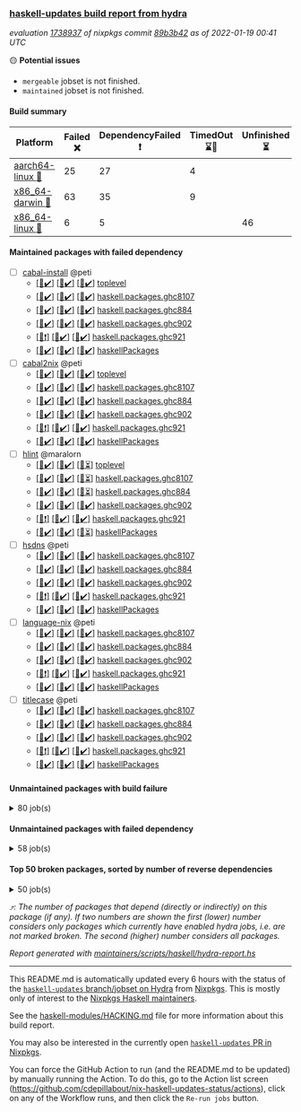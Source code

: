 ### [haskell-updates build report from hydra](https://hydra.nixos.org/jobset/nixpkgs/haskell-updates)
*evaluation [1738937](https://hydra.nixos.org/eval/1738937) of nixpkgs commit [89b3b42](https://github.com/NixOS/nixpkgs/commits/89b3b42c78b0cc15921fea3aeb3922d1bb8a81d7) as of 2022-01-19 00:41 UTC*

:yellow_circle: **Potential issues**
  * `mergeable` jobset is not finished.
  * `maintained` jobset is not finished.

#### Build summary

 | Platform | Failed :x: | DependencyFailed :heavy_exclamation_mark: | TimedOut :hourglass::no_entry_sign: | Unfinished :hourglass_flowing_sand: | Success :heavy_check_mark: | 
 | --- | --- | --- | --- | --- | --- | 
 | [aarch64-linux :iphone:](https://hydra.nixos.org/eval/1738937?filter=.aarch64-linux) | 25 | 27 | 4 |  | 7142 | 
 | [x86_64-darwin :apple:](https://hydra.nixos.org/eval/1738937?filter=.x86_64-darwin) | 63 | 35 | 9 |  | 7024 | 
 | [x86_64-linux :penguin:](https://hydra.nixos.org/eval/1738937?filter=.x86_64-linux) | 6 | 5 |  | 46 | 7172 | 
#### Maintained packages with failed dependency
- [ ] [cabal-install](https://hydra.nixos.org/eval/1738937?filter=cabal-install) @peti
  - [[:iphone::heavy_check_mark:]](https://hydra.nixos.org/build/164539033) [[:apple::heavy_check_mark:]](https://hydra.nixos.org/build/164538887) [[:penguin::heavy_check_mark:]](https://hydra.nixos.org/build/164538895) [toplevel](https://hydra.nixos.org/eval/1738937?filter=cabal-install)
  - [[:iphone::heavy_check_mark:]](https://hydra.nixos.org/build/164538930) [[:apple::heavy_check_mark:]](https://hydra.nixos.org/build/164538875) [[:penguin::heavy_check_mark:]](https://hydra.nixos.org/build/164539071) [haskell.packages.ghc8107](https://hydra.nixos.org/eval/1738937?filter=haskell.packages.ghc8107.cabal-install)
  - [[:iphone::heavy_check_mark:]](https://hydra.nixos.org/build/164539086) [[:apple::heavy_check_mark:]](https://hydra.nixos.org/build/164539013) [[:penguin::heavy_check_mark:]](https://hydra.nixos.org/build/164539184) [haskell.packages.ghc884](https://hydra.nixos.org/eval/1738937?filter=haskell.packages.ghc884.cabal-install)
  - [[:iphone::heavy_check_mark:]](https://hydra.nixos.org/build/164539133) [[:apple::heavy_check_mark:]](https://hydra.nixos.org/build/164538891) [[:penguin::heavy_check_mark:]](https://hydra.nixos.org/build/164539104) [haskell.packages.ghc902](https://hydra.nixos.org/eval/1738937?filter=haskell.packages.ghc902.cabal-install)
  - [[:iphone::heavy_exclamation_mark:]](https://hydra.nixos.org/build/164538999) [[:apple::heavy_check_mark:]](https://hydra.nixos.org/build/164539125) [[:penguin::heavy_check_mark:]](https://hydra.nixos.org/build/164539030) [haskell.packages.ghc921](https://hydra.nixos.org/eval/1738937?filter=haskell.packages.ghc921.cabal-install)
  - [[:iphone::heavy_check_mark:]](https://hydra.nixos.org/build/164539168) [[:apple::heavy_check_mark:]](https://hydra.nixos.org/build/164538897) [[:penguin::heavy_check_mark:]](https://hydra.nixos.org/build/164539081) [haskellPackages](https://hydra.nixos.org/eval/1738937?filter=haskellPackages.cabal-install)
- [ ] [cabal2nix](https://hydra.nixos.org/eval/1738937?filter=cabal2nix) @peti
  - [[:iphone::heavy_check_mark:]](https://hydra.nixos.org/build/164453551) [[:apple::heavy_check_mark:]](https://hydra.nixos.org/build/164214275) [[:penguin::heavy_check_mark:]](https://hydra.nixos.org/build/164453522) [toplevel](https://hydra.nixos.org/eval/1738937?filter=cabal2nix)
  - [[:iphone::heavy_check_mark:]](https://hydra.nixos.org/build/163597272) [[:apple::heavy_check_mark:]](https://hydra.nixos.org/build/163591387) [[:penguin::heavy_check_mark:]](https://hydra.nixos.org/build/163611253) [haskell.packages.ghc8107](https://hydra.nixos.org/eval/1738937?filter=haskell.packages.ghc8107.cabal2nix)
  - [[:iphone::heavy_check_mark:]](https://hydra.nixos.org/build/163604484) [[:apple::heavy_check_mark:]](https://hydra.nixos.org/build/163601521) [[:penguin::heavy_check_mark:]](https://hydra.nixos.org/build/163603433) [haskell.packages.ghc884](https://hydra.nixos.org/eval/1738937?filter=haskell.packages.ghc884.cabal2nix)
  - [[:iphone::heavy_check_mark:]](https://hydra.nixos.org/build/163597489) [[:apple::heavy_check_mark:]](https://hydra.nixos.org/build/163611108) [[:penguin::heavy_check_mark:]](https://hydra.nixos.org/build/163602292) [haskell.packages.ghc902](https://hydra.nixos.org/eval/1738937?filter=haskell.packages.ghc902.cabal2nix)
  - [[:iphone::heavy_exclamation_mark:]](https://hydra.nixos.org/build/164538845) [[:apple::heavy_check_mark:]](https://hydra.nixos.org/build/164538843) [[:penguin::heavy_check_mark:]](https://hydra.nixos.org/build/164538841) [haskell.packages.ghc921](https://hydra.nixos.org/eval/1738937?filter=haskell.packages.ghc921.cabal2nix)
  - [[:iphone::heavy_check_mark:]](https://hydra.nixos.org/build/163608629) [[:apple::heavy_check_mark:]](https://hydra.nixos.org/build/163608774) [[:penguin::heavy_check_mark:]](https://hydra.nixos.org/build/163604679) [haskellPackages](https://hydra.nixos.org/eval/1738937?filter=haskellPackages.cabal2nix)
- [ ] [hlint](https://hydra.nixos.org/eval/1738937?filter=hlint) @maralorn
  - [[:iphone::heavy_check_mark:]](https://hydra.nixos.org/build/164913000) [[:apple::heavy_check_mark:]](https://hydra.nixos.org/build/164912997) [[:penguin::hourglass_flowing_sand:]](https://hydra.nixos.org/build/164913020) [toplevel](https://hydra.nixos.org/eval/1738937?filter=hlint)
  - [[:iphone::heavy_check_mark:]](https://hydra.nixos.org/build/164912942) [[:apple::heavy_check_mark:]](https://hydra.nixos.org/build/164912964) [[:penguin::hourglass_flowing_sand:]](https://hydra.nixos.org/build/164912968) [haskell.packages.ghc8107](https://hydra.nixos.org/eval/1738937?filter=haskell.packages.ghc8107.hlint)
  - [[:iphone::heavy_check_mark:]](https://hydra.nixos.org/build/164913078) [[:apple::heavy_check_mark:]](https://hydra.nixos.org/build/164912941) [[:penguin::hourglass_flowing_sand:]](https://hydra.nixos.org/build/164912999) [haskell.packages.ghc884](https://hydra.nixos.org/eval/1738937?filter=haskell.packages.ghc884.hlint)
  - [[:iphone::heavy_check_mark:]](https://hydra.nixos.org/build/163608879) [[:apple::heavy_check_mark:]](https://hydra.nixos.org/build/163601630) [[:penguin::heavy_check_mark:]](https://hydra.nixos.org/build/163600678) [haskell.packages.ghc902](https://hydra.nixos.org/eval/1738937?filter=haskell.packages.ghc902.hlint)
  - [[:iphone::heavy_exclamation_mark:]](https://hydra.nixos.org/build/164538838) [[:apple::heavy_check_mark:]](https://hydra.nixos.org/build/164538846) [[:penguin::heavy_check_mark:]](https://hydra.nixos.org/build/164538840) [haskell.packages.ghc921](https://hydra.nixos.org/eval/1738937?filter=haskell.packages.ghc921.hlint)
  - [[:iphone::heavy_check_mark:]](https://hydra.nixos.org/build/164913006) [[:apple::heavy_check_mark:]](https://hydra.nixos.org/build/164913032) [[:penguin::hourglass_flowing_sand:]](https://hydra.nixos.org/build/164913042) [haskellPackages](https://hydra.nixos.org/eval/1738937?filter=haskellPackages.hlint)
- [ ] [hsdns](https://hydra.nixos.org/eval/1738937?filter=hsdns) @peti
  - [[:iphone::heavy_check_mark:]](https://hydra.nixos.org/build/163598299) [[:apple::heavy_check_mark:]](https://hydra.nixos.org/build/163593462) [[:penguin::heavy_check_mark:]](https://hydra.nixos.org/build/163597083) [haskell.packages.ghc8107](https://hydra.nixos.org/eval/1738937?filter=haskell.packages.ghc8107.hsdns)
  - [[:iphone::heavy_check_mark:]](https://hydra.nixos.org/build/163606362) [[:apple::heavy_check_mark:]](https://hydra.nixos.org/build/163599425) [[:penguin::heavy_check_mark:]](https://hydra.nixos.org/build/163594078) [haskell.packages.ghc884](https://hydra.nixos.org/eval/1738937?filter=haskell.packages.ghc884.hsdns)
  - [[:iphone::heavy_check_mark:]](https://hydra.nixos.org/build/163603200) [[:apple::heavy_check_mark:]](https://hydra.nixos.org/build/163610922) [[:penguin::heavy_check_mark:]](https://hydra.nixos.org/build/163609631) [haskell.packages.ghc902](https://hydra.nixos.org/eval/1738937?filter=haskell.packages.ghc902.hsdns)
  - [[:iphone::heavy_exclamation_mark:]](https://hydra.nixos.org/build/163594191) [[:apple::heavy_check_mark:]](https://hydra.nixos.org/build/163608079) [[:penguin::heavy_check_mark:]](https://hydra.nixos.org/build/163600158) [haskell.packages.ghc921](https://hydra.nixos.org/eval/1738937?filter=haskell.packages.ghc921.hsdns)
  - [[:iphone::heavy_check_mark:]](https://hydra.nixos.org/build/163595651) [[:apple::heavy_check_mark:]](https://hydra.nixos.org/build/163603397) [[:penguin::heavy_check_mark:]](https://hydra.nixos.org/build/163608482) [haskellPackages](https://hydra.nixos.org/eval/1738937?filter=haskellPackages.hsdns)
- [ ] [language-nix](https://hydra.nixos.org/eval/1738937?filter=language-nix) @peti
  - [[:iphone::heavy_check_mark:]](https://hydra.nixos.org/build/163590721) [[:apple::heavy_check_mark:]](https://hydra.nixos.org/build/163609266) [[:penguin::heavy_check_mark:]](https://hydra.nixos.org/build/163609520) [haskell.packages.ghc8107](https://hydra.nixos.org/eval/1738937?filter=haskell.packages.ghc8107.language-nix)
  - [[:iphone::heavy_check_mark:]](https://hydra.nixos.org/build/163594370) [[:apple::heavy_check_mark:]](https://hydra.nixos.org/build/163611492) [[:penguin::heavy_check_mark:]](https://hydra.nixos.org/build/163608247) [haskell.packages.ghc884](https://hydra.nixos.org/eval/1738937?filter=haskell.packages.ghc884.language-nix)
  - [[:iphone::heavy_check_mark:]](https://hydra.nixos.org/build/163607274) [[:apple::heavy_check_mark:]](https://hydra.nixos.org/build/163609567) [[:penguin::heavy_check_mark:]](https://hydra.nixos.org/build/163592768) [haskell.packages.ghc902](https://hydra.nixos.org/eval/1738937?filter=haskell.packages.ghc902.language-nix)
  - [[:iphone::heavy_exclamation_mark:]](https://hydra.nixos.org/build/164538827) [[:apple::heavy_check_mark:]](https://hydra.nixos.org/build/164538819) [[:penguin::heavy_check_mark:]](https://hydra.nixos.org/build/164538821) [haskell.packages.ghc921](https://hydra.nixos.org/eval/1738937?filter=haskell.packages.ghc921.language-nix)
  - [[:iphone::heavy_check_mark:]](https://hydra.nixos.org/build/163601912) [[:apple::heavy_check_mark:]](https://hydra.nixos.org/build/163592566) [[:penguin::heavy_check_mark:]](https://hydra.nixos.org/build/163604792) [haskellPackages](https://hydra.nixos.org/eval/1738937?filter=haskellPackages.language-nix)
- [ ] [titlecase](https://hydra.nixos.org/eval/1738937?filter=titlecase) @peti
  - [[:iphone::heavy_check_mark:]](https://hydra.nixos.org/build/163603558) [[:apple::heavy_check_mark:]](https://hydra.nixos.org/build/163610959) [[:penguin::heavy_check_mark:]](https://hydra.nixos.org/build/163611365) [haskell.packages.ghc8107](https://hydra.nixos.org/eval/1738937?filter=haskell.packages.ghc8107.titlecase)
  - [[:iphone::heavy_check_mark:]](https://hydra.nixos.org/build/163593759) [[:apple::heavy_check_mark:]](https://hydra.nixos.org/build/163605317) [[:penguin::heavy_check_mark:]](https://hydra.nixos.org/build/163605764) [haskell.packages.ghc884](https://hydra.nixos.org/eval/1738937?filter=haskell.packages.ghc884.titlecase)
  - [[:iphone::heavy_check_mark:]](https://hydra.nixos.org/build/163605202) [[:apple::heavy_check_mark:]](https://hydra.nixos.org/build/163591651) [[:penguin::heavy_check_mark:]](https://hydra.nixos.org/build/163609862) [haskell.packages.ghc902](https://hydra.nixos.org/eval/1738937?filter=haskell.packages.ghc902.titlecase)
  - [[:iphone::heavy_exclamation_mark:]](https://hydra.nixos.org/build/163609780) [[:apple::heavy_check_mark:]](https://hydra.nixos.org/build/163599542) [[:penguin::heavy_check_mark:]](https://hydra.nixos.org/build/163606707) [haskell.packages.ghc921](https://hydra.nixos.org/eval/1738937?filter=haskell.packages.ghc921.titlecase)
  - [[:iphone::heavy_check_mark:]](https://hydra.nixos.org/build/163609027) [[:apple::heavy_check_mark:]](https://hydra.nixos.org/build/163592902) [[:penguin::heavy_check_mark:]](https://hydra.nixos.org/build/163604853) [haskellPackages](https://hydra.nixos.org/eval/1738937?filter=haskellPackages.titlecase)
#### Unmaintained packages with build failure
<details><summary>80 job(s) </summary>

- [ ] [[:iphone::heavy_check_mark:]](https://hydra.nixos.org/build/163602909) [[:apple::x:]](https://hydra.nixos.org/build/163593731) [[:penguin::heavy_check_mark:]](https://hydra.nixos.org/build/163595162) [haskellPackages.di-core](https://hydra.nixos.org/eval/1738937?filter=haskellPackages.di-core)  :arrow_heading_up: 7 | 11
- [ ] [[:iphone::heavy_check_mark:]](https://hydra.nixos.org/build/163594891) [[:apple::x:]](https://hydra.nixos.org/build/163597672) [[:penguin::heavy_check_mark:]](https://hydra.nixos.org/build/163598563) [haskellPackages.thyme](https://hydra.nixos.org/eval/1738937?filter=haskellPackages.thyme)  :arrow_heading_up: 6 | 15
- [ ] [[:iphone::heavy_check_mark:]](https://hydra.nixos.org/build/163608679) [[:apple::x:]](https://hydra.nixos.org/build/163595310) [[:penguin::heavy_check_mark:]](https://hydra.nixos.org/build/163610043) [haskellPackages.nri-prelude](https://hydra.nixos.org/eval/1738937?filter=haskellPackages.nri-prelude)  :arrow_heading_up: 5 | 7
- [ ] [[:iphone::heavy_check_mark:]](https://hydra.nixos.org/build/164539137) [[:apple::x:]](https://hydra.nixos.org/build/163607032) [[:penguin::heavy_check_mark:]](https://hydra.nixos.org/build/164539124) [haskellPackages.exinst](https://hydra.nixos.org/eval/1738937?filter=haskellPackages.exinst)  :arrow_heading_up: 4 | 6
- [ ] [[:iphone::x:]](https://hydra.nixos.org/build/163609441) [[:apple::x:]](https://hydra.nixos.org/build/163607846) [[:penguin::heavy_check_mark:]](https://hydra.nixos.org/build/163607078) [haskellPackages.ptr-poker](https://hydra.nixos.org/eval/1738937?filter=haskellPackages.ptr-poker)  :arrow_heading_up: 3 | 4
- [ ] [[:iphone::x:]](https://hydra.nixos.org/build/163607420) [[:apple::heavy_check_mark:]](https://hydra.nixos.org/build/163599554) [[:penguin::heavy_check_mark:]](https://hydra.nixos.org/build/163611279) [haskellPackages.twitter-types](https://hydra.nixos.org/eval/1738937?filter=haskellPackages.twitter-types)  :arrow_heading_up: 2 | 4
- [ ] [[:iphone::x:]](https://hydra.nixos.org/build/163744771) [[:apple::x:]](https://hydra.nixos.org/build/163744634) [[:penguin::x:]](https://hydra.nixos.org/build/163744601) [haskellPackages.captcha-core](https://hydra.nixos.org/eval/1738937?filter=haskellPackages.captcha-core)  :arrow_heading_up: 2 | 2
- [ ] [[:iphone::x:]](https://hydra.nixos.org/build/163606438) [[:apple::heavy_check_mark:]](https://hydra.nixos.org/build/163606697) [[:penguin::heavy_check_mark:]](https://hydra.nixos.org/build/163611167) [haskellPackages.long-double](https://hydra.nixos.org/eval/1738937?filter=haskellPackages.long-double)  :arrow_heading_up: 2 | 2
- [ ] [[:iphone::x:]](https://hydra.nixos.org/build/163591938) [[:apple::heavy_check_mark:]](https://hydra.nixos.org/build/163601510) [[:penguin::heavy_check_mark:]](https://hydra.nixos.org/build/163598995) [haskellPackages.OrderedBits](https://hydra.nixos.org/eval/1738937?filter=haskellPackages.OrderedBits)  :arrow_heading_up: 1 | 36
- [ ] [[:iphone::heavy_check_mark:]](https://hydra.nixos.org/build/163611639) [[:apple::x:]](https://hydra.nixos.org/build/163594092) [[:penguin::heavy_check_mark:]](https://hydra.nixos.org/build/163592793) [haskellPackages.free-vector-spaces](https://hydra.nixos.org/eval/1738937?filter=haskellPackages.free-vector-spaces)  :arrow_heading_up: 1 | 7
- [ ] [[:iphone::x:]](https://hydra.nixos.org/build/163600723) [[:apple::heavy_check_mark:]](https://hydra.nixos.org/build/163608377) [[:penguin::heavy_check_mark:]](https://hydra.nixos.org/build/163594156) [haskellPackages.quic](https://hydra.nixos.org/eval/1738937?filter=haskellPackages.quic)  :arrow_heading_up: 1 | 2
- [ ] [[:iphone::x:]](https://hydra.nixos.org/build/163597825) [[:apple::x:]](https://hydra.nixos.org/build/163601032) [[:penguin::heavy_check_mark:]](https://hydra.nixos.org/build/163590812) [haskellPackages.easytensor](https://hydra.nixos.org/eval/1738937?filter=haskellPackages.easytensor)  :arrow_heading_up: 1 | 1
- [ ] [[:iphone::heavy_check_mark:]](https://hydra.nixos.org/build/164453658) [[:apple::x:]](https://hydra.nixos.org/build/163596155) [[:penguin::heavy_check_mark:]](https://hydra.nixos.org/build/164453784) [haskellPackages.gi-gdkx11](https://hydra.nixos.org/eval/1738937?filter=haskellPackages.gi-gdkx11)  :arrow_heading_up: 1 | 1
- [ ] [[:iphone::heavy_check_mark:]](https://hydra.nixos.org/build/163605853) [[:apple::x:]](https://hydra.nixos.org/build/163611103) [[:penguin::heavy_check_mark:]](https://hydra.nixos.org/build/163610781) [haskellPackages.keep-alive](https://hydra.nixos.org/eval/1738937?filter=haskellPackages.keep-alive)  :arrow_heading_up: 1 | 1
- [ ] [[:iphone::heavy_check_mark:]](https://hydra.nixos.org/build/163595232) [[:apple::x:]](https://hydra.nixos.org/build/163595695) [[:penguin::heavy_check_mark:]](https://hydra.nixos.org/build/163606208) [haskellPackages.loc](https://hydra.nixos.org/eval/1738937?filter=haskellPackages.loc)  :arrow_heading_up: 1 | 1
- [ ] [[:iphone::x:]](https://hydra.nixos.org/build/163612271) [[:apple::heavy_check_mark:]](https://hydra.nixos.org/build/163608437) [[:penguin::heavy_check_mark:]](https://hydra.nixos.org/build/163592805) [haskellPackages.nlopt-haskell](https://hydra.nixos.org/eval/1738937?filter=haskellPackages.nlopt-haskell)  :arrow_heading_up: 1 | 1
- [ ] [[:iphone::heavy_check_mark:]](https://hydra.nixos.org/build/163605243) [[:apple::x:]](https://hydra.nixos.org/build/163591538) [[:penguin::heavy_check_mark:]](https://hydra.nixos.org/build/163600859) [haskellPackages.opencv](https://hydra.nixos.org/eval/1738937?filter=haskellPackages.opencv)  :arrow_heading_up: 1 | 1
- [ ] [[:iphone::heavy_check_mark:]](https://hydra.nixos.org/build/163745111) [[:apple::x:]](https://hydra.nixos.org/build/163745238) [[:penguin::heavy_check_mark:]](https://hydra.nixos.org/build/163744503) [haskellPackages.sequence-formats](https://hydra.nixos.org/eval/1738937?filter=haskellPackages.sequence-formats)  :arrow_heading_up: 1 | 1
- [ ] [[:iphone::x:]](https://hydra.nixos.org/build/163605312) [[:apple::heavy_check_mark:]](https://hydra.nixos.org/build/163601951) [[:penguin::heavy_check_mark:]](https://hydra.nixos.org/build/163605994) [haskellPackages.stm-queue](https://hydra.nixos.org/eval/1738937?filter=haskellPackages.stm-queue)  :arrow_heading_up: 1 | 1
- [ ] [[:iphone::x:]](https://hydra.nixos.org/build/163602341) [[:apple::heavy_check_mark:]](https://hydra.nixos.org/build/163592772) [[:penguin::heavy_check_mark:]](https://hydra.nixos.org/build/163600619) [haskellPackages.unicode-properties](https://hydra.nixos.org/eval/1738937?filter=haskellPackages.unicode-properties)  :arrow_heading_up: 1 | 1
- [ ] [[:iphone::x:]](https://hydra.nixos.org/build/163598037) [[:apple::heavy_check_mark:]](https://hydra.nixos.org/build/163601870) [[:penguin::heavy_check_mark:]](https://hydra.nixos.org/build/163599183) [haskellPackages.accelerate-llvm](https://hydra.nixos.org/eval/1738937?filter=haskellPackages.accelerate-llvm)  :arrow_heading_up: 0 | 8
- [ ] [[:iphone::x:]](https://hydra.nixos.org/build/163593105) [[:apple::heavy_check_mark:]](https://hydra.nixos.org/build/163609414) [[:penguin::heavy_check_mark:]](https://hydra.nixos.org/build/163602769) [haskellPackages.freetype2](https://hydra.nixos.org/eval/1738937?filter=haskellPackages.freetype2)  :arrow_heading_up: 0 | 7
- [ ] [[:iphone::heavy_check_mark:]](https://hydra.nixos.org/build/163610748) [[:apple::x:]](https://hydra.nixos.org/build/163609063) [[:penguin::heavy_check_mark:]](https://hydra.nixos.org/build/163597417) [haskellPackages.pipes-zlib](https://hydra.nixos.org/eval/1738937?filter=haskellPackages.pipes-zlib)  :arrow_heading_up: 0 | 5
- [ ] [[:iphone::heavy_check_mark:]](https://hydra.nixos.org/build/163604730) [[:apple::x:]](https://hydra.nixos.org/build/163591596) [[:penguin::heavy_check_mark:]](https://hydra.nixos.org/build/163601566) [haskellPackages.hmidi](https://hydra.nixos.org/eval/1738937?filter=haskellPackages.hmidi)  :arrow_heading_up: 0 | 4
- [ ] [[:iphone::heavy_check_mark:]](https://hydra.nixos.org/build/163609126) [[:apple::x:]](https://hydra.nixos.org/build/163601664) [[:penguin::heavy_check_mark:]](https://hydra.nixos.org/build/163596097) [haskellPackages.zip](https://hydra.nixos.org/eval/1738937?filter=haskellPackages.zip)  :arrow_heading_up: 0 | 4
- [ ] [[:iphone::x:]](https://hydra.nixos.org/build/163745045) [[:apple::x:]](https://hydra.nixos.org/build/163744549) [[:penguin::x:]](https://hydra.nixos.org/build/163745049) [haskellPackages.Shpadoinkle-backend-static](https://hydra.nixos.org/eval/1738937?filter=haskellPackages.Shpadoinkle-backend-static)  :arrow_heading_up: 0 | 3
- [ ] [[:iphone::x:]](https://hydra.nixos.org/build/163744691) [[:apple::x:]](https://hydra.nixos.org/build/163744526) [[:penguin::x:]](https://hydra.nixos.org/build/163745210) [haskellPackages.Shpadoinkle-html](https://hydra.nixos.org/eval/1738937?filter=haskellPackages.Shpadoinkle-html)  :arrow_heading_up: 0 | 3
- [ ] [[:iphone::heavy_check_mark:]](https://hydra.nixos.org/build/163600052) [[:apple::x:]](https://hydra.nixos.org/build/163605048) [[:penguin::heavy_check_mark:]](https://hydra.nixos.org/build/163593918) [haskellPackages.caster](https://hydra.nixos.org/eval/1738937?filter=haskellPackages.caster)  :arrow_heading_up: 0 | 2
- [ ] [[:iphone::heavy_check_mark:]](https://hydra.nixos.org/build/163607902) [[:apple::x:]](https://hydra.nixos.org/build/163610720) [[:penguin::heavy_check_mark:]](https://hydra.nixos.org/build/163594875) [haskellPackages.posix-socket](https://hydra.nixos.org/eval/1738937?filter=haskellPackages.posix-socket)  :arrow_heading_up: 0 | 2
- [ ] [[:iphone::heavy_check_mark:]](https://hydra.nixos.org/build/163601275) [[:apple::x:]](https://hydra.nixos.org/build/163597993) [[:penguin::heavy_check_mark:]](https://hydra.nixos.org/build/163610805) [haskellPackages.hamid](https://hydra.nixos.org/eval/1738937?filter=haskellPackages.hamid)  :arrow_heading_up: 0 | 1
- [ ] [[:iphone::heavy_check_mark:]](https://hydra.nixos.org/build/163591202) [[:apple::x:]](https://hydra.nixos.org/build/163594989) [[:penguin::heavy_check_mark:]](https://hydra.nixos.org/build/163600017) [haskellPackages.hmatrix-morpheus](https://hydra.nixos.org/eval/1738937?filter=haskellPackages.hmatrix-morpheus)  :arrow_heading_up: 0 | 1
- [ ] [[:iphone::heavy_check_mark:]](https://hydra.nixos.org/build/163597611) [[:apple::x:]](https://hydra.nixos.org/build/163592124) [[:penguin::heavy_check_mark:]](https://hydra.nixos.org/build/163591085) [haskellPackages.huckleberry](https://hydra.nixos.org/eval/1738937?filter=haskellPackages.huckleberry)  :arrow_heading_up: 0 | 1
- [ ] [[:iphone::heavy_check_mark:]](https://hydra.nixos.org/build/164453682) [[:apple::x:]](https://hydra.nixos.org/build/163601268) [[:penguin::heavy_check_mark:]](https://hydra.nixos.org/build/164453475) [haskellPackages.openal-ffi](https://hydra.nixos.org/eval/1738937?filter=haskellPackages.openal-ffi)  :arrow_heading_up: 0 | 1
- [ ] [[:iphone::x:]](https://hydra.nixos.org/build/163608470) [[:apple::heavy_check_mark:]](https://hydra.nixos.org/build/163608295) [[:penguin::heavy_check_mark:]](https://hydra.nixos.org/build/163591677) [haskellPackages.picosat](https://hydra.nixos.org/eval/1738937?filter=haskellPackages.picosat)  :arrow_heading_up: 0 | 1
- [ ] [[:iphone::heavy_check_mark:]](https://hydra.nixos.org/build/163603685) [[:apple::x:]](https://hydra.nixos.org/build/163604347) [[:penguin::heavy_check_mark:]](https://hydra.nixos.org/build/163612387) [haskellPackages.select](https://hydra.nixos.org/eval/1738937?filter=haskellPackages.select)  :arrow_heading_up: 0 | 1
- [ ] [[:iphone::heavy_check_mark:]](https://hydra.nixos.org/build/163612080) [[:apple::x:]](https://hydra.nixos.org/build/163605847) [[:penguin::heavy_check_mark:]](https://hydra.nixos.org/build/163597087) [haskellPackages.sysinfo](https://hydra.nixos.org/eval/1738937?filter=haskellPackages.sysinfo)  :arrow_heading_up: 0 | 1
- [ ] [[:iphone::heavy_check_mark:]](https://hydra.nixos.org/build/163597252) [[:apple::x:]](https://hydra.nixos.org/build/163611368) [[:penguin::heavy_check_mark:]](https://hydra.nixos.org/build/163610804) [haskellPackages.FractalArt](https://hydra.nixos.org/eval/1738937?filter=haskellPackages.FractalArt) 
- [ ] [[:iphone::x:]](https://hydra.nixos.org/build/163605782) [[:apple::heavy_check_mark:]](https://hydra.nixos.org/build/163590814) [[:penguin::heavy_check_mark:]](https://hydra.nixos.org/build/163609608) [haskellPackages.HsASA](https://hydra.nixos.org/eval/1738937?filter=haskellPackages.HsASA) 
- [ ] [[:iphone::x:]](https://hydra.nixos.org/build/164538918) [[:apple::x:]](https://hydra.nixos.org/build/164538975) [[:penguin::x:]](https://hydra.nixos.org/build/164539197) [haskellPackages.broadcast-chan-tests](https://hydra.nixos.org/eval/1738937?filter=haskellPackages.broadcast-chan-tests) 
- [ ] [[:iphone::heavy_check_mark:]](https://hydra.nixos.org/build/163610256) [[:apple::x:]](https://hydra.nixos.org/build/163601720) [[:penguin::heavy_check_mark:]](https://hydra.nixos.org/build/163591510) [haskellPackages.chiphunk](https://hydra.nixos.org/eval/1738937?filter=haskellPackages.chiphunk) 
- [ ] [[:iphone::heavy_check_mark:]](https://hydra.nixos.org/build/163603618) [[:apple::x:]](https://hydra.nixos.org/build/163612299) [[:penguin::heavy_check_mark:]](https://hydra.nixos.org/build/163598565) [haskellPackages.discount](https://hydra.nixos.org/eval/1738937?filter=haskellPackages.discount) 
- [ ] [[:iphone::heavy_check_mark:]](https://hydra.nixos.org/build/163604321) [[:apple::x:]](https://hydra.nixos.org/build/163600324) [[:penguin::heavy_check_mark:]](https://hydra.nixos.org/build/163595948) [haskellPackages.diskhash](https://hydra.nixos.org/eval/1738937?filter=haskellPackages.diskhash) 
- [ ] [[:iphone::heavy_check_mark:]](https://hydra.nixos.org/build/163606690) [[:apple::x:]](https://hydra.nixos.org/build/163607960) [[:penguin::heavy_check_mark:]](https://hydra.nixos.org/build/163596661) [haskellPackages.epub-tools](https://hydra.nixos.org/eval/1738937?filter=haskellPackages.epub-tools) 
- [ ] [[:iphone::heavy_check_mark:]](https://hydra.nixos.org/build/163601574) [[:apple::x:]](https://hydra.nixos.org/build/163612101) [[:penguin::heavy_check_mark:]](https://hydra.nixos.org/build/163592305) [haskellPackages.float128](https://hydra.nixos.org/eval/1738937?filter=haskellPackages.float128) 
- [ ] [[:iphone::heavy_check_mark:]](https://hydra.nixos.org/build/163744443) [[:apple::x:]](https://hydra.nixos.org/build/163745156) [[:penguin::heavy_check_mark:]](https://hydra.nixos.org/build/163744522) [haskellPackages.gerrit](https://hydra.nixos.org/eval/1738937?filter=haskellPackages.gerrit) 
- [ ] [[:iphone::x:]](https://hydra.nixos.org/build/164453635) [[:penguin::heavy_check_mark:]](https://hydra.nixos.org/build/164453617) [haskellPackages.gnome-keyring](https://hydra.nixos.org/eval/1738937?filter=haskellPackages.gnome-keyring) 
- [ ] [[:iphone::heavy_check_mark:]](https://hydra.nixos.org/build/164453830) [[:apple::x:]](https://hydra.nixos.org/build/163605120) [[:penguin::heavy_check_mark:]](https://hydra.nixos.org/build/164453573) [haskellPackages.gtk-traymanager](https://hydra.nixos.org/eval/1738937?filter=haskellPackages.gtk-traymanager) 
- [ ] [[:iphone::heavy_check_mark:]](https://hydra.nixos.org/build/163591117) [[:apple::x:]](https://hydra.nixos.org/build/163603471) [[:penguin::heavy_check_mark:]](https://hydra.nixos.org/build/163600650) [haskellPackages.hid](https://hydra.nixos.org/eval/1738937?filter=haskellPackages.hid) 
- [ ] [[:iphone::heavy_check_mark:]](https://hydra.nixos.org/build/163608967) [[:apple::x:]](https://hydra.nixos.org/build/163607487) [[:penguin::heavy_check_mark:]](https://hydra.nixos.org/build/163603562) [haskellPackages.higher-leveldb](https://hydra.nixos.org/eval/1738937?filter=haskellPackages.higher-leveldb) 
- [ ] [[:iphone::heavy_check_mark:]](https://hydra.nixos.org/build/163607049) [[:apple::x:]](https://hydra.nixos.org/build/163608154) [[:penguin::heavy_check_mark:]](https://hydra.nixos.org/build/163607239) [haskellPackages.highlight](https://hydra.nixos.org/eval/1738937?filter=haskellPackages.highlight) 
- [ ] [[:iphone::heavy_check_mark:]](https://hydra.nixos.org/build/163600361) [[:apple::x:]](https://hydra.nixos.org/build/163608426) [[:penguin::heavy_check_mark:]](https://hydra.nixos.org/build/163599669) [haskellPackages.hinotify-conduit](https://hydra.nixos.org/eval/1738937?filter=haskellPackages.hinotify-conduit) 
- [ ] [[:iphone::x:]](https://hydra.nixos.org/build/163590766) [[:apple::heavy_check_mark:]](https://hydra.nixos.org/build/163593747) [[:penguin::heavy_check_mark:]](https://hydra.nixos.org/build/163590778) [haskellPackages.hq](https://hydra.nixos.org/eval/1738937?filter=haskellPackages.hq) 
- [ ] [[:iphone::heavy_check_mark:]](https://hydra.nixos.org/build/163599814) [[:apple::x:]](https://hydra.nixos.org/build/163609205) [[:penguin::heavy_check_mark:]](https://hydra.nixos.org/build/163598375) [haskellPackages.hs](https://hydra.nixos.org/eval/1738937?filter=haskellPackages.hs) 
- [ ] [[:iphone::heavy_check_mark:]](https://hydra.nixos.org/build/163593117) [[:apple::x:]](https://hydra.nixos.org/build/163592291) [[:penguin::heavy_check_mark:]](https://hydra.nixos.org/build/163602288) [haskellPackages.hsshellscript](https://hydra.nixos.org/eval/1738937?filter=haskellPackages.hsshellscript) 
- [ ] [[:iphone::heavy_check_mark:]](https://hydra.nixos.org/build/163602442) [[:apple::x:]](https://hydra.nixos.org/build/163595519) [[:penguin::heavy_check_mark:]](https://hydra.nixos.org/build/163607853) [haskellPackages.hssourceinfo](https://hydra.nixos.org/eval/1738937?filter=haskellPackages.hssourceinfo) 
- [ ] [[:iphone::heavy_check_mark:]](https://hydra.nixos.org/build/163601591) [[:apple::x:]](https://hydra.nixos.org/build/163599022) [[:penguin::heavy_check_mark:]](https://hydra.nixos.org/build/163591792) [haskellPackages.ipcvar](https://hydra.nixos.org/eval/1738937?filter=haskellPackages.ipcvar) 
- [ ] [[:iphone::heavy_check_mark:]](https://hydra.nixos.org/build/163596454) [[:apple::x:]](https://hydra.nixos.org/build/163593856) [[:penguin::heavy_check_mark:]](https://hydra.nixos.org/build/163594344) [haskellPackages.leveldb-haskell-fork](https://hydra.nixos.org/eval/1738937?filter=haskellPackages.leveldb-haskell-fork) 
- [ ] [[:iphone::heavy_check_mark:]](https://hydra.nixos.org/build/163602075) [[:apple::x:]](https://hydra.nixos.org/build/163604722) [[:penguin::heavy_check_mark:]](https://hydra.nixos.org/build/163593725) [haskellPackages.linux-framebuffer](https://hydra.nixos.org/eval/1738937?filter=haskellPackages.linux-framebuffer) 
- [ ] [[:iphone::heavy_check_mark:]](https://hydra.nixos.org/build/163598788) [[:apple::x:]](https://hydra.nixos.org/build/163606245) [[:penguin::heavy_check_mark:]](https://hydra.nixos.org/build/163606035) [haskellPackages.mediawiki2latex](https://hydra.nixos.org/eval/1738937?filter=haskellPackages.mediawiki2latex) 
- [ ] [[:iphone::heavy_check_mark:]](https://hydra.nixos.org/build/163609419) [[:apple::x:]](https://hydra.nixos.org/build/163602185) [[:penguin::heavy_check_mark:]](https://hydra.nixos.org/build/163602902) [haskellPackages.mercury-api](https://hydra.nixos.org/eval/1738937?filter=haskellPackages.mercury-api) 
- [ ] [[:iphone::heavy_check_mark:]](https://hydra.nixos.org/build/163591659) [[:apple::x:]](https://hydra.nixos.org/build/163607780) [[:penguin::heavy_check_mark:]](https://hydra.nixos.org/build/163609036) [haskellPackages.nano-cryptr](https://hydra.nixos.org/eval/1738937?filter=haskellPackages.nano-cryptr) 
- [ ] [[:iphone::heavy_check_mark:]](https://hydra.nixos.org/build/163593399) [[:apple::x:]](https://hydra.nixos.org/build/163610773) [[:penguin::heavy_check_mark:]](https://hydra.nixos.org/build/163598902) [haskellPackages.persistent-pagination](https://hydra.nixos.org/eval/1738937?filter=haskellPackages.persistent-pagination) 
- [ ] [[:iphone::heavy_check_mark:]](https://hydra.nixos.org/build/163600246) [[:apple::x:]](https://hydra.nixos.org/build/163604431) [[:penguin::heavy_check_mark:]](https://hydra.nixos.org/build/163597505) [haskellPackages.ping-wrapper](https://hydra.nixos.org/eval/1738937?filter=haskellPackages.ping-wrapper) 
- [ ] [[:iphone::x:]](https://hydra.nixos.org/build/163592212) [[:apple::heavy_check_mark:]](https://hydra.nixos.org/build/163605836) [[:penguin::heavy_check_mark:]](https://hydra.nixos.org/build/163592274) [haskellPackages.poker](https://hydra.nixos.org/eval/1738937?filter=haskellPackages.poker) 
- [ ] [[:iphone::heavy_check_mark:]](https://hydra.nixos.org/build/163593770) [[:apple::x:]](https://hydra.nixos.org/build/163602545) [[:penguin::heavy_check_mark:]](https://hydra.nixos.org/build/163595911) [haskellPackages.posix-timer](https://hydra.nixos.org/eval/1738937?filter=haskellPackages.posix-timer) 
- [ ] [[:iphone::x:]](https://hydra.nixos.org/build/163744914) [[:apple::x:]](https://hydra.nixos.org/build/163744452) [[:penguin::x:]](https://hydra.nixos.org/build/163744544) [haskellPackages.primecount](https://hydra.nixos.org/eval/1738937?filter=haskellPackages.primecount) 
- [ ] [[:iphone::heavy_check_mark:]](https://hydra.nixos.org/build/163591252) [[:apple::x:]](https://hydra.nixos.org/build/163593288) [[:penguin::heavy_check_mark:]](https://hydra.nixos.org/build/163608581) [haskellPackages.procex](https://hydra.nixos.org/eval/1738937?filter=haskellPackages.procex) 
- [ ] [[:iphone::heavy_check_mark:]](https://hydra.nixos.org/build/163602132) [[:apple::x:]](https://hydra.nixos.org/build/163606740) [[:penguin::heavy_check_mark:]](https://hydra.nixos.org/build/163592676) [haskellPackages.pthread](https://hydra.nixos.org/eval/1738937?filter=haskellPackages.pthread) 
- [ ] [[:iphone::x:]](https://hydra.nixos.org/build/163594556) [[:apple::heavy_check_mark:]](https://hydra.nixos.org/build/163598269) [[:penguin::heavy_check_mark:]](https://hydra.nixos.org/build/163609766) [haskellPackages.risc386](https://hydra.nixos.org/eval/1738937?filter=haskellPackages.risc386) 
- [ ] [[:iphone::heavy_check_mark:]](https://hydra.nixos.org/build/163744952) [[:apple::x:]](https://hydra.nixos.org/build/163745126) [[:penguin::heavy_check_mark:]](https://hydra.nixos.org/build/163744857) [haskellPackages.sandwich-webdriver](https://hydra.nixos.org/eval/1738937?filter=haskellPackages.sandwich-webdriver) 
- [ ] [[:iphone::heavy_check_mark:]](https://hydra.nixos.org/build/164453489) [[:apple::x:]](https://hydra.nixos.org/build/163595497) [[:penguin::heavy_check_mark:]](https://hydra.nixos.org/build/164453806) [haskellPackages.sfml-audio](https://hydra.nixos.org/eval/1738937?filter=haskellPackages.sfml-audio) 
- [ ] [[:iphone::heavy_check_mark:]](https://hydra.nixos.org/build/163611445) [[:apple::x:]](https://hydra.nixos.org/build/163612542) [[:penguin::heavy_check_mark:]](https://hydra.nixos.org/build/163598791) [haskellPackages.shared-memory](https://hydra.nixos.org/eval/1738937?filter=haskellPackages.shared-memory) 
- [ ] [[:iphone::heavy_check_mark:]](https://hydra.nixos.org/build/163599816) [[:apple::x:]](https://hydra.nixos.org/build/163591601) [[:penguin::heavy_check_mark:]](https://hydra.nixos.org/build/163595580) [haskellPackages.tailfile-hinotify](https://hydra.nixos.org/eval/1738937?filter=haskellPackages.tailfile-hinotify) 
- [ ] [[:iphone::x:]](https://hydra.nixos.org/build/163745140) [[:apple::x:]](https://hydra.nixos.org/build/163745182) [[:penguin::x:]](https://hydra.nixos.org/build/163745132) [haskellPackages.tailwind](https://hydra.nixos.org/eval/1738937?filter=haskellPackages.tailwind) 
- [ ] [[:iphone::x:]](https://hydra.nixos.org/build/163610734) [[:apple::heavy_check_mark:]](https://hydra.nixos.org/build/163608452) [[:penguin::heavy_check_mark:]](https://hydra.nixos.org/build/163595043) [haskellPackages.wiringPi](https://hydra.nixos.org/eval/1738937?filter=haskellPackages.wiringPi) 
- [ ] [[:iphone::x:]](https://hydra.nixos.org/build/163602773) [[:apple::heavy_check_mark:]](https://hydra.nixos.org/build/163599919) [[:penguin::heavy_check_mark:]](https://hydra.nixos.org/build/163603714) [haskellPackages.x86-64bit](https://hydra.nixos.org/eval/1738937?filter=haskellPackages.x86-64bit) 
- [ ] [[:iphone::heavy_check_mark:]](https://hydra.nixos.org/build/163598487) [[:apple::x:]](https://hydra.nixos.org/build/163605666) [[:penguin::heavy_check_mark:]](https://hydra.nixos.org/build/163602954) [haskellPackages.xmonad-utils](https://hydra.nixos.org/eval/1738937?filter=haskellPackages.xmonad-utils) 
- [ ] [[:iphone::heavy_check_mark:]](https://hydra.nixos.org/build/163591836) [[:apple::x:]](https://hydra.nixos.org/build/163600847) [[:penguin::heavy_check_mark:]](https://hydra.nixos.org/build/163595784) [haskellPackages.yoga](https://hydra.nixos.org/eval/1738937?filter=haskellPackages.yoga) 
- [ ] [[:iphone::heavy_check_mark:]](https://hydra.nixos.org/build/163593064) [[:apple::x:]](https://hydra.nixos.org/build/163597349) [[:penguin::heavy_check_mark:]](https://hydra.nixos.org/build/163609184) [haskellPackages.zot](https://hydra.nixos.org/eval/1738937?filter=haskellPackages.zot) 
- [ ] [[:iphone::heavy_check_mark:]](https://hydra.nixos.org/build/163610635) [[:apple::x:]](https://hydra.nixos.org/build/163602433) [[:penguin::heavy_check_mark:]](https://hydra.nixos.org/build/163609009) [haskellPackages.zxcvbn-c](https://hydra.nixos.org/eval/1738937?filter=haskellPackages.zxcvbn-c) 
</details>

#### Unmaintained packages with failed dependency
<details><summary>58 job(s) </summary>

- [ ] [[:iphone::heavy_check_mark:]](https://hydra.nixos.org/build/163611446) [[:apple::heavy_exclamation_mark:]](https://hydra.nixos.org/build/163608686) [[:penguin::heavy_check_mark:]](https://hydra.nixos.org/build/163606713) [haskellPackages.di-handle](https://hydra.nixos.org/eval/1738937?filter=haskellPackages.di-handle)  :arrow_heading_up: 5 | 9
- [ ] [[:iphone::heavy_check_mark:]](https://hydra.nixos.org/build/163601549) [[:apple::heavy_exclamation_mark:]](https://hydra.nixos.org/build/163595629) [[:penguin::heavy_check_mark:]](https://hydra.nixos.org/build/163607795) [haskellPackages.di-monad](https://hydra.nixos.org/eval/1738937?filter=haskellPackages.di-monad)  :arrow_heading_up: 5 | 9
- [ ] [[:iphone::heavy_check_mark:]](https://hydra.nixos.org/build/163597400) [[:apple::heavy_exclamation_mark:]](https://hydra.nixos.org/build/163595798) [[:penguin::heavy_check_mark:]](https://hydra.nixos.org/build/163593240) [haskellPackages.di-df1](https://hydra.nixos.org/eval/1738937?filter=haskellPackages.di-df1)  :arrow_heading_up: 4 | 8
- [ ] [[:iphone::heavy_check_mark:]](https://hydra.nixos.org/build/163605167) [[:apple::heavy_exclamation_mark:]](https://hydra.nixos.org/build/163608146) [[:penguin::heavy_check_mark:]](https://hydra.nixos.org/build/163594381) [haskellPackages.nri-env-parser](https://hydra.nixos.org/eval/1738937?filter=haskellPackages.nri-env-parser)  :arrow_heading_up: 4 | 6
- [ ] [[:iphone::heavy_check_mark:]](https://hydra.nixos.org/build/163604271) [[:apple::heavy_exclamation_mark:]](https://hydra.nixos.org/build/163603163) [[:penguin::heavy_check_mark:]](https://hydra.nixos.org/build/163597741) [haskellPackages.nri-observability](https://hydra.nixos.org/eval/1738937?filter=haskellPackages.nri-observability)  :arrow_heading_up: 3 | 5
- [ ] [[:iphone::heavy_exclamation_mark:]](https://hydra.nixos.org/build/163610573) [[:apple::heavy_exclamation_mark:]](https://hydra.nixos.org/build/163596450) [[:penguin::heavy_check_mark:]](https://hydra.nixos.org/build/163609235) [haskellPackages.jsonifier](https://hydra.nixos.org/eval/1738937?filter=haskellPackages.jsonifier)  :arrow_heading_up: 2 | 2
- [ ] [[:iphone::heavy_check_mark:]](https://hydra.nixos.org/build/163594076) [[:apple::heavy_exclamation_mark:]](https://hydra.nixos.org/build/163604395) [[:penguin::heavy_check_mark:]](https://hydra.nixos.org/build/163605696) [haskellPackages.di-polysemy](https://hydra.nixos.org/eval/1738937?filter=haskellPackages.di-polysemy)  :arrow_heading_up: 1 | 4
- [ ] [[:iphone::heavy_exclamation_mark:]](https://hydra.nixos.org/build/163610321) [[:apple::heavy_check_mark:]](https://hydra.nixos.org/build/163611311) [[:penguin::heavy_check_mark:]](https://hydra.nixos.org/build/163599586) [haskellPackages.twitter-types-lens](https://hydra.nixos.org/eval/1738937?filter=haskellPackages.twitter-types-lens)  :arrow_heading_up: 1 | 3
- [ ] [hoogle](https://hydra.nixos.org/eval/1738937?filter=hoogle)  :arrow_heading_up: 1 | 2
  - [[:iphone::heavy_check_mark:]](https://hydra.nixos.org/build/163610760) [[:apple::heavy_check_mark:]](https://hydra.nixos.org/build/163595571) [[:penguin::heavy_check_mark:]](https://hydra.nixos.org/build/163592189) [haskell.packages.ghc8107](https://hydra.nixos.org/eval/1738937?filter=haskell.packages.ghc8107.hoogle)
  - [[:iphone::heavy_check_mark:]](https://hydra.nixos.org/build/163605804) [[:apple::heavy_check_mark:]](https://hydra.nixos.org/build/163602312) [[:penguin::heavy_check_mark:]](https://hydra.nixos.org/build/163596218) [haskell.packages.ghc884](https://hydra.nixos.org/eval/1738937?filter=haskell.packages.ghc884.hoogle)
  - [[:iphone::heavy_check_mark:]](https://hydra.nixos.org/build/163612526) [[:apple::heavy_check_mark:]](https://hydra.nixos.org/build/163611003) [[:penguin::heavy_check_mark:]](https://hydra.nixos.org/build/163610802) [haskell.packages.ghc902](https://hydra.nixos.org/eval/1738937?filter=haskell.packages.ghc902.hoogle)
  - [[:iphone::heavy_exclamation_mark:]](https://hydra.nixos.org/build/164538844) [[:apple::heavy_check_mark:]](https://hydra.nixos.org/build/164538836) [[:penguin::heavy_check_mark:]](https://hydra.nixos.org/build/164538842) [haskell.packages.ghc921](https://hydra.nixos.org/eval/1738937?filter=haskell.packages.ghc921.hoogle)
  - [[:iphone::heavy_check_mark:]](https://hydra.nixos.org/build/163591162) [[:apple::heavy_check_mark:]](https://hydra.nixos.org/build/163611163) [[:penguin::heavy_check_mark:]](https://hydra.nixos.org/build/163599064) [haskellPackages](https://hydra.nixos.org/eval/1738937?filter=haskellPackages.hoogle)
- [ ] [[:iphone::heavy_check_mark:]](https://hydra.nixos.org/build/163745145) [[:apple::heavy_exclamation_mark:]](https://hydra.nixos.org/build/163744929) [[:penguin::heavy_check_mark:]](https://hydra.nixos.org/build/163744841) [haskellPackages.nri-redis](https://hydra.nixos.org/eval/1738937?filter=haskellPackages.nri-redis)  :arrow_heading_up: 1 | 1
- [ ] [[:iphone::heavy_exclamation_mark:]](https://hydra.nixos.org/build/163600535) [[:apple::heavy_exclamation_mark:]](https://hydra.nixos.org/build/163602019) [[:penguin::heavy_check_mark:]](https://hydra.nixos.org/build/163604302) [haskellPackages.opentelemetry-extra](https://hydra.nixos.org/eval/1738937?filter=haskellPackages.opentelemetry-extra)  :arrow_heading_up: 1 | 1
- [ ] [[:iphone::heavy_check_mark:]](https://hydra.nixos.org/build/163597934) [[:apple::heavy_exclamation_mark:]](https://hydra.nixos.org/build/163598638) [[:penguin::heavy_check_mark:]](https://hydra.nixos.org/build/163603302) [haskellPackages.orgmode-parse](https://hydra.nixos.org/eval/1738937?filter=haskellPackages.orgmode-parse)  :arrow_heading_up: 1 | 1
- [ ] [[:iphone::heavy_exclamation_mark:]](https://hydra.nixos.org/build/163592288) [[:apple::heavy_check_mark:]](https://hydra.nixos.org/build/163592243) [[:penguin::heavy_check_mark:]](https://hydra.nixos.org/build/163602123) [haskellPackages.PrimitiveArray](https://hydra.nixos.org/eval/1738937?filter=haskellPackages.PrimitiveArray)  :arrow_heading_up: 0 | 35
- [ ] [[:iphone::heavy_check_mark:]](https://hydra.nixos.org/build/163608472) [[:apple::heavy_exclamation_mark:]](https://hydra.nixos.org/build/163599686) [[:penguin::heavy_check_mark:]](https://hydra.nixos.org/build/163609629) [haskellPackages.di](https://hydra.nixos.org/eval/1738937?filter=haskellPackages.di)  :arrow_heading_up: 0 | 2
- [ ] [[:iphone::heavy_exclamation_mark:]](https://hydra.nixos.org/build/163597328) [[:apple::heavy_check_mark:]](https://hydra.nixos.org/build/163602202) [[:penguin::heavy_check_mark:]](https://hydra.nixos.org/build/163596751) [haskellPackages.twitter-conduit](https://hydra.nixos.org/eval/1738937?filter=haskellPackages.twitter-conduit)  :arrow_heading_up: 0 | 2
- [ ] [[:iphone::heavy_check_mark:]](https://hydra.nixos.org/build/163591401) [[:apple::heavy_exclamation_mark:]](https://hydra.nixos.org/build/163592980) [[:penguin::heavy_check_mark:]](https://hydra.nixos.org/build/163610173) [haskellPackages.dde](https://hydra.nixos.org/eval/1738937?filter=haskellPackages.dde)  :arrow_heading_up: 0 | 1
- [ ] [[:iphone::heavy_exclamation_mark:]](https://hydra.nixos.org/build/163607036) [[:apple::heavy_check_mark:]](https://hydra.nixos.org/build/163595894) [[:penguin::heavy_check_mark:]](https://hydra.nixos.org/build/163592326) [haskellPackages.http3](https://hydra.nixos.org/eval/1738937?filter=haskellPackages.http3)  :arrow_heading_up: 0 | 1
- [ ] [[:iphone::heavy_check_mark:]](https://hydra.nixos.org/build/163744842) [[:apple::heavy_exclamation_mark:]](https://hydra.nixos.org/build/163744628) [[:penguin::heavy_check_mark:]](https://hydra.nixos.org/build/163744772) [haskellPackages.keenser](https://hydra.nixos.org/eval/1738937?filter=haskellPackages.keenser)  :arrow_heading_up: 0 | 1
- [ ] [[:iphone::heavy_check_mark:]](https://hydra.nixos.org/build/163600230) [[:apple::heavy_exclamation_mark:]](https://hydra.nixos.org/build/163592365) [[:penguin::heavy_check_mark:]](https://hydra.nixos.org/build/163608157) [haskellPackages.moto](https://hydra.nixos.org/eval/1738937?filter=haskellPackages.moto)  :arrow_heading_up: 0 | 1
- [ ] [[:iphone::heavy_check_mark:]](https://hydra.nixos.org/build/163609248) [[:apple::heavy_exclamation_mark:]](https://hydra.nixos.org/build/163607578) [[:penguin::heavy_check_mark:]](https://hydra.nixos.org/build/163606296) [haskellPackages.antiope-es](https://hydra.nixos.org/eval/1738937?filter=haskellPackages.antiope-es) 
- [ ] [[:iphone::heavy_exclamation_mark:]](https://hydra.nixos.org/build/164538986) [[:apple::heavy_exclamation_mark:]](https://hydra.nixos.org/build/164539165) [[:penguin::heavy_exclamation_mark:]](https://hydra.nixos.org/build/164539063) [haskellPackages.broadcast-chan-conduit](https://hydra.nixos.org/eval/1738937?filter=haskellPackages.broadcast-chan-conduit) 
- [ ] [[:iphone::heavy_exclamation_mark:]](https://hydra.nixos.org/build/164538859) [[:apple::heavy_exclamation_mark:]](https://hydra.nixos.org/build/164538881) [[:penguin::heavy_exclamation_mark:]](https://hydra.nixos.org/build/164538936) [haskellPackages.broadcast-chan-pipes](https://hydra.nixos.org/eval/1738937?filter=haskellPackages.broadcast-chan-pipes) 
- [ ] [cabal2nix-unstable](https://hydra.nixos.org/eval/1738937?filter=cabal2nix-unstable) 
  - [[:iphone::heavy_check_mark:]](https://hydra.nixos.org/build/164453462) [[:apple::heavy_check_mark:]](https://hydra.nixos.org/build/164214283) [[:penguin::heavy_check_mark:]](https://hydra.nixos.org/build/164453698) [haskell.packages.ghc8107](https://hydra.nixos.org/eval/1738937?filter=haskell.packages.ghc8107.cabal2nix-unstable)
  - [[:iphone::heavy_check_mark:]](https://hydra.nixos.org/build/164453760) [[:apple::heavy_check_mark:]](https://hydra.nixos.org/build/164214289) [[:penguin::heavy_check_mark:]](https://hydra.nixos.org/build/164453584) [haskell.packages.ghc884](https://hydra.nixos.org/eval/1738937?filter=haskell.packages.ghc884.cabal2nix-unstable)
  - [[:iphone::heavy_check_mark:]](https://hydra.nixos.org/build/164453693) [[:apple::heavy_check_mark:]](https://hydra.nixos.org/build/164214287) [[:penguin::heavy_check_mark:]](https://hydra.nixos.org/build/164453811) [haskell.packages.ghc902](https://hydra.nixos.org/eval/1738937?filter=haskell.packages.ghc902.cabal2nix-unstable)
  - [[:iphone::heavy_exclamation_mark:]](https://hydra.nixos.org/build/164538839) [[:apple::heavy_check_mark:]](https://hydra.nixos.org/build/164538837) [[:penguin::heavy_check_mark:]](https://hydra.nixos.org/build/164538847) [haskell.packages.ghc921](https://hydra.nixos.org/eval/1738937?filter=haskell.packages.ghc921.cabal2nix-unstable)
  - [[:iphone::heavy_check_mark:]](https://hydra.nixos.org/build/164453728) [[:apple::heavy_check_mark:]](https://hydra.nixos.org/build/164214273) [[:penguin::heavy_check_mark:]](https://hydra.nixos.org/build/164453826) [haskellPackages](https://hydra.nixos.org/eval/1738937?filter=haskellPackages.cabal2nix-unstable)
- [ ] [[:iphone::heavy_exclamation_mark:]](https://hydra.nixos.org/build/163745094) [[:apple::heavy_exclamation_mark:]](https://hydra.nixos.org/build/163745150) [[:penguin::heavy_exclamation_mark:]](https://hydra.nixos.org/build/163744509) [haskellPackages.captcha-2captcha](https://hydra.nixos.org/eval/1738937?filter=haskellPackages.captcha-2captcha) 
- [ ] [[:iphone::heavy_exclamation_mark:]](https://hydra.nixos.org/build/163744753) [[:apple::heavy_exclamation_mark:]](https://hydra.nixos.org/build/163745237) [[:penguin::heavy_exclamation_mark:]](https://hydra.nixos.org/build/163744883) [haskellPackages.captcha-capmonster](https://hydra.nixos.org/eval/1738937?filter=haskellPackages.captcha-capmonster) 
- [ ] [[:iphone::heavy_exclamation_mark:]](https://hydra.nixos.org/build/163604617) [[:apple::heavy_exclamation_mark:]](https://hydra.nixos.org/build/163597251) [[:penguin::heavy_check_mark:]](https://hydra.nixos.org/build/163597092) [haskellPackages.easytensor-vulkan](https://hydra.nixos.org/eval/1738937?filter=haskellPackages.easytensor-vulkan) 
- [ ] [[:iphone::heavy_check_mark:]](https://hydra.nixos.org/build/164539156) [[:apple::heavy_exclamation_mark:]](https://hydra.nixos.org/build/163603873) [[:penguin::heavy_check_mark:]](https://hydra.nixos.org/build/164539060) [haskellPackages.exinst-aeson](https://hydra.nixos.org/eval/1738937?filter=haskellPackages.exinst-aeson) 
- [ ] [[:iphone::heavy_check_mark:]](https://hydra.nixos.org/build/164539115) [[:apple::heavy_exclamation_mark:]](https://hydra.nixos.org/build/163607352) [[:penguin::heavy_check_mark:]](https://hydra.nixos.org/build/164538904) [haskellPackages.exinst-bytes](https://hydra.nixos.org/eval/1738937?filter=haskellPackages.exinst-bytes) 
- [ ] [[:iphone::heavy_check_mark:]](https://hydra.nixos.org/build/164539132) [[:apple::heavy_exclamation_mark:]](https://hydra.nixos.org/build/163611133) [[:penguin::heavy_check_mark:]](https://hydra.nixos.org/build/164539159) [haskellPackages.exinst-cereal](https://hydra.nixos.org/eval/1738937?filter=haskellPackages.exinst-cereal) 
- [ ] [[:iphone::heavy_check_mark:]](https://hydra.nixos.org/build/164539036) [[:apple::heavy_exclamation_mark:]](https://hydra.nixos.org/build/163610671) [[:penguin::heavy_check_mark:]](https://hydra.nixos.org/build/164539077) [haskellPackages.exinst-serialise](https://hydra.nixos.org/eval/1738937?filter=haskellPackages.exinst-serialise) 
- [ ] [[:iphone::heavy_check_mark:]](https://hydra.nixos.org/build/163610504) [[:apple::heavy_exclamation_mark:]](https://hydra.nixos.org/build/163608942) [[:penguin::heavy_check_mark:]](https://hydra.nixos.org/build/163591142) [haskellPackages.fastparser](https://hydra.nixos.org/eval/1738937?filter=haskellPackages.fastparser) 
- [ ] [[:iphone::heavy_exclamation_mark:]](https://hydra.nixos.org/build/163599815) [[:penguin::heavy_exclamation_mark:]](https://hydra.nixos.org/build/163600296) [haskellPackages.freenect](https://hydra.nixos.org/eval/1738937?filter=haskellPackages.freenect) 
- [ ] [[:iphone::heavy_exclamation_mark:]](https://hydra.nixos.org/build/163591957) [[:apple::heavy_check_mark:]](https://hydra.nixos.org/build/163609757) [[:penguin::heavy_check_mark:]](https://hydra.nixos.org/build/163600416) [haskellPackages.hmatrix-nlopt](https://hydra.nixos.org/eval/1738937?filter=haskellPackages.hmatrix-nlopt) 
- [ ] [[:iphone::heavy_exclamation_mark:]](https://hydra.nixos.org/build/163604905) [[:apple::heavy_check_mark:]](https://hydra.nixos.org/build/163595742) [[:penguin::heavy_check_mark:]](https://hydra.nixos.org/build/163604089) [haskellPackages.kmn-programming](https://hydra.nixos.org/eval/1738937?filter=haskellPackages.kmn-programming) 
- [ ] [[:iphone::heavy_check_mark:]](https://hydra.nixos.org/build/163602403) [[:apple::heavy_exclamation_mark:]](https://hydra.nixos.org/build/163598727) [[:penguin::heavy_check_mark:]](https://hydra.nixos.org/build/163607354) [haskellPackages.nri-http](https://hydra.nixos.org/eval/1738937?filter=haskellPackages.nri-http) 
- [ ] [[:iphone::heavy_check_mark:]](https://hydra.nixos.org/build/163744963) [[:apple::heavy_exclamation_mark:]](https://hydra.nixos.org/build/163744806) [[:penguin::heavy_check_mark:]](https://hydra.nixos.org/build/163745077) [haskellPackages.nri-test-encoding](https://hydra.nixos.org/eval/1738937?filter=haskellPackages.nri-test-encoding) 
- [ ] [[:iphone::heavy_check_mark:]](https://hydra.nixos.org/build/163599615) [[:apple::heavy_exclamation_mark:]](https://hydra.nixos.org/build/163605945) [[:penguin::heavy_check_mark:]](https://hydra.nixos.org/build/163594045) [haskellPackages.opencv-extra](https://hydra.nixos.org/eval/1738937?filter=haskellPackages.opencv-extra) 
- [ ] [[:iphone::heavy_exclamation_mark:]](https://hydra.nixos.org/build/163603724) [[:apple::heavy_exclamation_mark:]](https://hydra.nixos.org/build/163608812) [[:penguin::heavy_check_mark:]](https://hydra.nixos.org/build/163602141) [haskellPackages.opentelemetry-lightstep](https://hydra.nixos.org/eval/1738937?filter=haskellPackages.opentelemetry-lightstep) 
- [ ] [[:iphone::heavy_check_mark:]](https://hydra.nixos.org/build/164538976) [[:apple::heavy_exclamation_mark:]](https://hydra.nixos.org/build/163745083) [[:penguin::heavy_check_mark:]](https://hydra.nixos.org/build/164538963) [haskellPackages.orgstat](https://hydra.nixos.org/eval/1738937?filter=haskellPackages.orgstat) 
- [ ] [[:iphone::heavy_check_mark:]](https://hydra.nixos.org/build/163744705) [[:apple::heavy_exclamation_mark:]](https://hydra.nixos.org/build/163745162) [[:penguin::heavy_check_mark:]](https://hydra.nixos.org/build/163745079) [haskellPackages.polysemy-log-di](https://hydra.nixos.org/eval/1738937?filter=haskellPackages.polysemy-log-di) 
- [ ] [[:iphone::heavy_check_mark:]](https://hydra.nixos.org/build/164453469) [[:apple::heavy_exclamation_mark:]](https://hydra.nixos.org/build/163600346) [[:penguin::heavy_check_mark:]](https://hydra.nixos.org/build/164453680) [haskellPackages.postgresql-replicant](https://hydra.nixos.org/eval/1738937?filter=haskellPackages.postgresql-replicant) 
- [ ] [[:iphone::heavy_exclamation_mark:]](https://hydra.nixos.org/build/163591056) [[:apple::heavy_check_mark:]](https://hydra.nixos.org/build/163605636) [[:penguin::heavy_check_mark:]](https://hydra.nixos.org/build/163611969) [haskellPackages.rounded](https://hydra.nixos.org/eval/1738937?filter=haskellPackages.rounded) 
- [ ] [[:iphone::heavy_exclamation_mark:]](https://hydra.nixos.org/build/163744555) [[:apple::heavy_check_mark:]](https://hydra.nixos.org/build/163744621) [[:penguin::heavy_check_mark:]](https://hydra.nixos.org/build/163744687) [haskellPackages.rounded-hw](https://hydra.nixos.org/eval/1738937?filter=haskellPackages.rounded-hw) 
- [ ] [[:iphone::heavy_check_mark:]](https://hydra.nixos.org/build/163605777) [[:apple::heavy_exclamation_mark:]](https://hydra.nixos.org/build/163600420) [[:penguin::heavy_check_mark:]](https://hydra.nixos.org/build/163595009) [haskellPackages.scan-metadata](https://hydra.nixos.org/eval/1738937?filter=haskellPackages.scan-metadata) 
- [ ] [[:iphone::heavy_check_mark:]](https://hydra.nixos.org/build/163744638) [[:apple::heavy_exclamation_mark:]](https://hydra.nixos.org/build/163744671) [[:penguin::heavy_check_mark:]](https://hydra.nixos.org/build/163745073) [haskellPackages.sequenceTools](https://hydra.nixos.org/eval/1738937?filter=haskellPackages.sequenceTools) 
- [ ] [[:iphone::heavy_exclamation_mark:]](https://hydra.nixos.org/build/163592856) [[:apple::heavy_check_mark:]](https://hydra.nixos.org/build/163591506) [[:penguin::heavy_check_mark:]](https://hydra.nixos.org/build/163597207) [haskellPackages.stm-actor](https://hydra.nixos.org/eval/1738937?filter=haskellPackages.stm-actor) 
- [ ] [[:iphone::heavy_exclamation_mark:]](https://hydra.nixos.org/build/163604413) [[:apple::heavy_check_mark:]](https://hydra.nixos.org/build/163601469) [[:penguin::heavy_check_mark:]](https://hydra.nixos.org/build/163608378) [haskellPackages.unicode-names](https://hydra.nixos.org/eval/1738937?filter=haskellPackages.unicode-names) 
- [ ] [[:iphone::heavy_check_mark:]](https://hydra.nixos.org/build/163600262) [[:apple::heavy_exclamation_mark:]](https://hydra.nixos.org/build/163607434) [[:penguin::heavy_check_mark:]](https://hydra.nixos.org/build/163592723) [haskellPackages.xbattbar](https://hydra.nixos.org/eval/1738937?filter=haskellPackages.xbattbar) 
</details>

#### Top 50 broken packages, sorted by number of reverse dependencies
<details><summary>50 job(s) </summary>

[haskell98](https://packdeps.haskellers.com/reverse/haskell98) :arrow_heading_up: 153  
[enumerator](https://packdeps.haskellers.com/reverse/enumerator) :arrow_heading_up: 56  
[contiguous](https://packdeps.haskellers.com/reverse/contiguous) :arrow_heading_up: 48  
[derive](https://packdeps.haskellers.com/reverse/derive) :arrow_heading_up: 48  
[parseargs](https://packdeps.haskellers.com/reverse/parseargs) :arrow_heading_up: 42  
[MonadCatchIO-transformers](https://packdeps.haskellers.com/reverse/MonadCatchIO-transformers) :arrow_heading_up: 41  
[bytesmith](https://packdeps.haskellers.com/reverse/bytesmith) :arrow_heading_up: 38  
[data-lens](https://packdeps.haskellers.com/reverse/data-lens) :arrow_heading_up: 33  
[distributed-process](https://packdeps.haskellers.com/reverse/distributed-process) :arrow_heading_up: 30  
[iteratee](https://packdeps.haskellers.com/reverse/iteratee) :arrow_heading_up: 29  
[jmacro](https://packdeps.haskellers.com/reverse/jmacro) :arrow_heading_up: 29  
[ip](https://packdeps.haskellers.com/reverse/ip) :arrow_heading_up: 28  
[either-unwrap](https://packdeps.haskellers.com/reverse/either-unwrap) :arrow_heading_up: 25  
[HList](https://packdeps.haskellers.com/reverse/HList) :arrow_heading_up: 23  
[SciBaseTypes](https://packdeps.haskellers.com/reverse/SciBaseTypes) :arrow_heading_up: 22  
[haskelldb](https://packdeps.haskellers.com/reverse/haskelldb) :arrow_heading_up: 22  
[hsc3](https://packdeps.haskellers.com/reverse/hsc3) :arrow_heading_up: 22  
[wxdirect](https://packdeps.haskellers.com/reverse/wxdirect) :arrow_heading_up: 22  
[BiobaseTypes](https://packdeps.haskellers.com/reverse/BiobaseTypes) :arrow_heading_up: 21  
[wxc](https://packdeps.haskellers.com/reverse/wxc) :arrow_heading_up: 21  
[biocore](https://packdeps.haskellers.com/reverse/biocore) :arrow_heading_up: 20  
[secp256k1-haskell](https://packdeps.haskellers.com/reverse/secp256k1-haskell) :arrow_heading_up: 20  
[wxcore](https://packdeps.haskellers.com/reverse/wxcore) :arrow_heading_up: 20  
[attoparsec-enumerator](https://packdeps.haskellers.com/reverse/attoparsec-enumerator) :arrow_heading_up: 19  
[bytestring-show](https://packdeps.haskellers.com/reverse/bytestring-show) :arrow_heading_up: 19  
[wx](https://packdeps.haskellers.com/reverse/wx) :arrow_heading_up: 19  
[BiobaseENA](https://packdeps.haskellers.com/reverse/BiobaseENA) :arrow_heading_up: 18  
[asn1-data](https://packdeps.haskellers.com/reverse/asn1-data) :arrow_heading_up: 18  
[dbus-core](https://packdeps.haskellers.com/reverse/dbus-core) :arrow_heading_up: 18  
[gtksourceview2](https://packdeps.haskellers.com/reverse/gtksourceview2) :arrow_heading_up: 18  
[numhask](https://packdeps.haskellers.com/reverse/numhask) :arrow_heading_up: 18  
[BiobaseXNA](https://packdeps.haskellers.com/reverse/BiobaseXNA) :arrow_heading_up: 17  
[HGamer3D-Data](https://packdeps.haskellers.com/reverse/HGamer3D-Data) :arrow_heading_up: 17  
[certificate](https://packdeps.haskellers.com/reverse/certificate) :arrow_heading_up: 17  
[dbus-client](https://packdeps.haskellers.com/reverse/dbus-client) :arrow_heading_up: 17  
[gconf](https://packdeps.haskellers.com/reverse/gconf) :arrow_heading_up: 17  
[gtk-serialized-event](https://packdeps.haskellers.com/reverse/gtk-serialized-event) :arrow_heading_up: 17  
[uuid-orphans](https://packdeps.haskellers.com/reverse/uuid-orphans) :arrow_heading_up: 17  
[cuda](https://packdeps.haskellers.com/reverse/cuda) :arrow_heading_up: 16  
[happstack-jmacro](https://packdeps.haskellers.com/reverse/happstack-jmacro) :arrow_heading_up: 16  
[manatee-core](https://packdeps.haskellers.com/reverse/manatee-core) :arrow_heading_up: 16  
[monads-fd](https://packdeps.haskellers.com/reverse/monads-fd) :arrow_heading_up: 16  
[murmur3](https://packdeps.haskellers.com/reverse/murmur3) :arrow_heading_up: 16  
[tls-extra](https://packdeps.haskellers.com/reverse/tls-extra) :arrow_heading_up: 16  
[ADPfusion](https://packdeps.haskellers.com/reverse/ADPfusion) :arrow_heading_up: 15  
[MaybeT](https://packdeps.haskellers.com/reverse/MaybeT) :arrow_heading_up: 15  
[blaze-builder-enumerator](https://packdeps.haskellers.com/reverse/blaze-builder-enumerator) :arrow_heading_up: 15  
[clash-prelude](https://packdeps.haskellers.com/reverse/clash-prelude) :arrow_heading_up: 15  
[hetero-dict](https://packdeps.haskellers.com/reverse/hetero-dict) :arrow_heading_up: 15  
[hsx-jmacro](https://packdeps.haskellers.com/reverse/hsx-jmacro) :arrow_heading_up: 15  
</details>


*:arrow_heading_up:: The number of packages that depend (directly or indirectly) on this package (if any). If two numbers are shown the first (lower) number considers only packages which currently have enabled hydra jobs, i.e. are not marked broken. The second (higher) number considers all packages.*

*Report generated with [maintainers/scripts/haskell/hydra-report.hs](https://github.com/NixOS/nixpkgs/blob/haskell-updates/maintainers/scripts/haskell/hydra-report.sh)*


----------------------------------------------------------------------

This README.md is automatically updated every 6 hours with the status of the
[`haskell-updates` branch/jobset on Hydra](https://hydra.nixos.org/jobset/nixpkgs/haskell-updates)
from [Nixpkgs](https://github.com/NixOS/nixpkgs).  This is mostly only of
interest to the [Nixpkgs Haskell maintainers](https://github.com/orgs/NixOS/teams/haskell).

See the
[haskell-modules/HACKING.md](https://github.com/NixOS/nixpkgs/blob/haskell-updates/pkgs/development/haskell-modules/HACKING.md)
file for more information about this build report.

You may also be interested in the currently open
[`haskell-updates` PR in Nixpkgs](https://github.com/nixos/nixpkgs/pulls?q=is%3Apr+is%3Aopen+head%3Ahaskell-updates).

You can force the GitHub Action to run (and the README.md to be updated) by
manually running the Action.  To do this, go to the Action list screen
(https://github.com/cdepillabout/nix-haskell-updates-status/actions),
click on any of the Workflow runs, and then click the `Re-run jobs` button.
